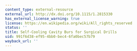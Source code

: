 ```yaml
---
content_type: external-resource
external_url: http://dx.doi.org/10.1115/1.2815330
has_external_license_warning: true
license: https://en.wikipedia.org/wiki/All_rights_reserved
status: ''
title: Self-Cooling Cavity Burs for Surgical Drills
uid: 991f6d38-ef95-4bb0-bec4-6fa0bec57b79
wayback_url: ''
---
```

